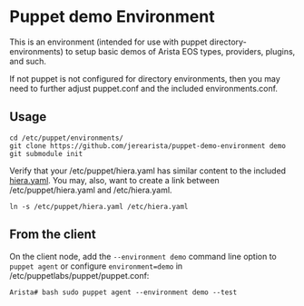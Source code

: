 # Puppet demo Environment

This is an environment (intended for use with puppet directory-environments) to
setup basic demos of Arista EOS types, providers, plugins, and such.

If not puppet is not configured for directory environments, then you may need to further adjust puppet.conf and the included environments.conf.

## Usage

```
cd /etc/puppet/environments/
git clone https://github.com/jerearista/puppet-demo-environment demo
git submodule init
```

Verify that your /etc/puppet/hiera.yaml has similar content to the included [hiera.yaml](hiera.yam).   You may, also, want to create a link between /etc/puppet/hiera.yaml and /etc/hiera.yaml.

```
ln -s /etc/puppet/hiera.yaml /etc/hiera.yaml
```

## From the client

On the client node, add the `--environment demo` command line option to `puppet agent` or configure `environment=demo` in /etc/puppetlabs/puppet/puppet.conf:

```
Arista# bash sudo puppet agent --environment demo --test
```

